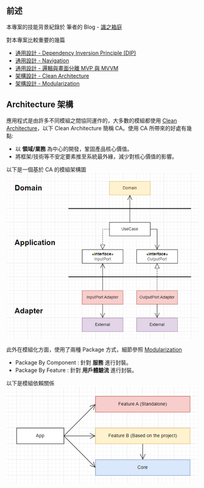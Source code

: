 ## 前述
本專案的技能背景紀錄於 筆者的 Blog - [識之箱庭](https://hoshikawaryuukou.github.io/)

對本專案比較重要的幾篇
- [通用設計 - Dependency Inversion Principle (DIP)][DIP]
- [通用設計 - Navigation](Navigation)
- [通用設計 - 邏輯與畫面分離 MVP 與 MVVM][MVX]
- [架構設計 - Clean Architecture][CA]
- [架構設計 - Modularization][Modularization]

## Architecture 架構
應用程式是由許多不同模組之間協同運作的，大多數的模組都使用 [Clean Architecture][CA]，以下 Clean Architecture 簡稱 CA。使用 CA 所帶來的好處有幾點:
- 以 **領域/業務** 為中心的開發，鞏固產品核心價值。
- 將框架/技術等不安定要素推至系統最外緣，減少對核心價值的影響。

以下是一個基於 CA 的模組架構圖    
![CleanArchitectureBasic](/images/CleanArchitectureBasic.png)

此外在模組化方面，使用了兩種 Package 方式，細節參照 [Modularization]
- Package By Component : 針對 **服務** 進行封裝。
- Package By Feature : 針對 **用戶體驗流** 進行封裝。

以下是模組依賴關係    
![Module_App01](/images/AppModule.png)


[DIP]: https://hoshikawaryuukou.github.io/posts/%E9%80%9A%E7%94%A8%E8%A8%AD%E8%A8%88-dependency-inversion-principle-dip/
[Navigation]: https://hoshikawaryuukou.github.io/posts/%E9%80%9A%E7%94%A8%E8%A8%AD%E8%A8%88-navigation/
[MVX]: https://hoshikawaryuukou.github.io/posts/%E9%80%9A%E7%94%A8%E8%A8%AD%E8%A8%88-%E9%82%8F%E8%BC%AF%E8%88%87%E7%95%AB%E9%9D%A2%E5%88%86%E9%9B%A2-mvp-%E8%88%87-mvvm/
[CA]: https://hoshikawaryuukou.github.io/posts/%E6%9E%B6%E6%A7%8B%E8%A8%AD%E8%A8%88-clean-architecture/
[Modularization]: https://hoshikawaryuukou.github.io/posts/%E6%9E%B6%E6%A7%8B%E8%A8%AD%E8%A8%88-clean-architecture-and-modularization/
